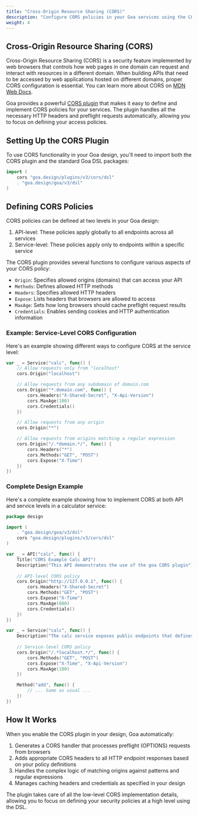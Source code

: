 ```yaml
---
title: "Cross-Origin Resource Sharing (CORS)"
description: "Configure CORS policies in your Goa services using the CORS plugin"
weight: 4
---
```


## Cross-Origin Resource Sharing (CORS)

Cross-Origin Resource Sharing (CORS) is a security feature implemented by web
browsers that controls how web pages in one domain can request and interact with
resources in a different domain. When building APIs that need to be accessed by
web applications hosted on different domains, proper CORS configuration is
essential. You can learn more about CORS on
[MDN Web Docs](https://developer.mozilla.org/en-US/docs/Web/HTTP/CORS).

Goa provides a powerful
[CORS plugin](https://github.com/goadesign/plugins/tree/v3/cors) that makes it
easy to define and implement CORS policies for your services. The plugin handles
all the necessary HTTP headers and preflight requests automatically, allowing
you to focus on defining your access policies.

## Setting Up the CORS Plugin

To use CORS functionality in your Goa design, you'll need to import both the
CORS plugin and the standard Goa DSL packages:

```go
import (
    cors "goa.design/plugins/v3/cors/dsl"
    . "goa.design/goa/v3/dsl"
)
```

## Defining CORS Policies

CORS policies can be defined at two levels in your Goa design:

1. API-level: These policies apply globally to all endpoints across all services
2. Service-level: These policies apply only to endpoints within a specific service

The CORS plugin provides several functions to configure various aspects of your CORS policy:

- `Origin`: Specifies allowed origins (domains) that can access your API
- `Methods`: Defines allowed HTTP methods
- `Headers`: Specifies allowed HTTP headers
- `Expose`: Lists headers that browsers are allowed to access
- `MaxAge`: Sets how long browsers should cache preflight request results
- `Credentials`: Enables sending cookies and HTTP authentication information

### Example: Service-Level CORS Configuration

Here's an example showing different ways to configure CORS at the service level:

```go
var _ = Service("calc", func() {
    // Allow requests only from "localhost"
    cors.Origin("localhost")

    // Allow requests from any subdomain of domain.com
    cors.Origin("*.domain.com", func() {
        cors.Headers("X-Shared-Secret", "X-Api-Version")
        cors.MaxAge(100)
        cors.Credentials()
    })

    // Allow requests from any origin
    cors.Origin("*")

    // Allow requests from origins matching a regular expression
    cors.Origin("/.*domain.*/", func() {
        cors.Headers("*")
        cors.Methods("GET", "POST")
        cors.Expose("X-Time")
    })
})
```

### Complete Design Example

Here's a complete example showing how to implement CORS at both API and service
levels in a calculator service:

```go
package design

import (
    . "goa.design/goa/v3/dsl"
    cors "goa.design/plugins/v3/cors/dsl"
)

var _ = API("calc", func() {
    Title("CORS Example Calc API")
    Description("This API demonstrates the use of the goa CORS plugin")
    
    // API-level CORS policy
    cors.Origin("http://127.0.0.1", func() {
        cors.Headers("X-Shared-Secret")
        cors.Methods("GET", "POST")
        cors.Expose("X-Time")
        cors.MaxAge(600)
        cors.Credentials()
    })
})

var _ = Service("calc", func() {
    Description("The calc service exposes public endpoints that defines CORS policy.")
    
    // Service-level CORS policy
    cors.Origin("/.*localhost.*/", func() {
        cors.Methods("GET", "POST")
        cors.Expose("X-Time", "X-Api-Version")
        cors.MaxAge(100)
    })

    Method("add", func() {
        // ... Same as usual ...
    })
})
```

## How It Works

When you enable the CORS plugin in your design, Goa automatically:

1. Generates a CORS handler that processes preflight (OPTIONS) requests from
   browsers
2. Adds appropriate CORS headers to all HTTP endpoint responses based on your
   policy definitions
3. Handles the complex logic of matching origins against patterns and regular
   expressions
4. Manages caching headers and credentials as specified in your design

The plugin takes care of all the low-level CORS implementation details, allowing
you to focus on defining your security policies at a high level using the DSL.

